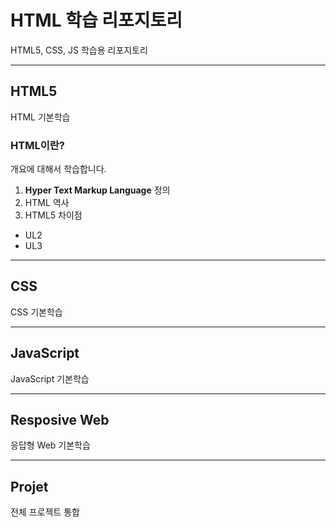 # HTML 학습 리포지토리
HTML5, CSS, JS 학습용 리포지토리

-------------------------------------

## HTML5
HTML 기본학습

### HTML이란?
개요에 대해서 학습합니다.

1. **Hyper Text Markup Language** 정의
2. HTML 역사
3. HTML5 차이점

 * UL2
 * UL3
-------------------------------------------

## CSS
CSS 기본학습

-------------------------------------------

## JavaScript
JavaScript 기본학습

-------------------------------------------

## Resposive Web
응답형 Web 기본학습

-------------------------------------------

## Projet
전체 프로젝트 통합
